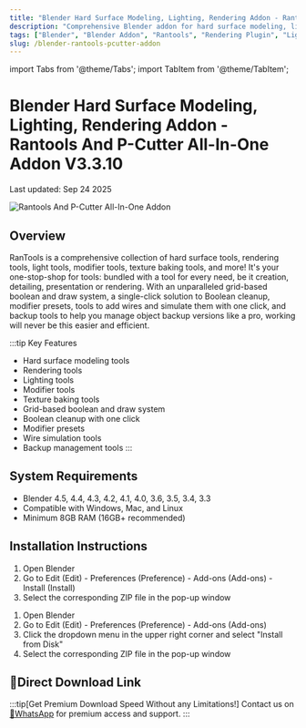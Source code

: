```yaml
---
title: "Blender Hard Surface Modeling, Lighting, Rendering Addon - Rantools And P-Cutter All-In-One Addon V3.3.10"
description: "Comprehensive Blender addon for hard surface modeling, lighting, rendering, modifiers, and texture baking with tools for every need."
tags: ["Blender", "Blender Addon", "Rantools", "Rendering Plugin", "Lighting Plugin", "Hard Surface Modeling"]
slug: /blender-rantools-pcutter-addon
---
```


import Tabs from '@theme/Tabs';
import TabItem from '@theme/TabItem';

# Blender Hard Surface Modeling, Lighting, Rendering Addon - Rantools And P-Cutter All-In-One Addon V3.3.10

Last updated: Sep 24 2025

![Rantools And P-Cutter All-In-One Addon](https://www.gfxcamp.com/wp-content/uploads/2022/05/Rantools-And-P-Cutter-All-In-One-Addon.jpg)

## Overview

RanTools is a comprehensive collection of hard surface tools, rendering tools, light tools, modifier tools, texture baking tools, and more! It's your one-stop-shop for tools: bundled with a tool for every need, be it creation, detailing, presentation or rendering. With an unparalleled grid-based boolean and draw system, a single-click solution to Boolean cleanup, modifier presets, tools to add wires and simulate them with one click, and backup tools to help you manage object backup versions like a pro, working will never be this easier and efficient.

:::tip Key Features
- Hard surface modeling tools
- Rendering tools
- Lighting tools
- Modifier tools
- Texture baking tools
- Grid-based boolean and draw system
- Boolean cleanup with one click
- Modifier presets
- Wire simulation tools
- Backup management tools
:::

## System Requirements

- Blender 4.5, 4.4, 4.3, 4.2, 4.1, 4.0, 3.6, 3.5, 3.4, 3.3
- Compatible with Windows, Mac, and Linux
- Minimum 8GB RAM (16GB+ recommended)

## Installation Instructions

<Tabs>
<TabItem value="blender40" label="Blender 4.0 or Lower">

1. Open Blender
2. Go to Edit (Edit) - Preferences (Preference) - Add-ons (Add-ons) - Install (Install)
3. Select the corresponding ZIP file in the pop-up window

</TabItem>
<TabItem value="blender41" label="Blender 4.1 or Higher">

1. Open Blender
2. Go to Edit (Edit) - Preferences (Preference) - Add-ons (Add-ons)
3. Click the dropdown menu in the upper right corner and select "Install from Disk"
4. Select the corresponding ZIP file in the pop-up window

</TabItem>
</Tabs>

## 🚀Direct Download Link
:::tip[Get Premium Download Speed Without any Limitations!]
Contact us on [💬WhatsApp](https://wa.me/+8613237610083) for premium  access and support.
:::